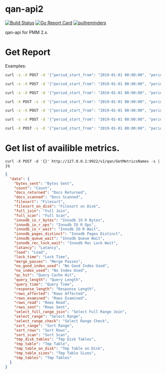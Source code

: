 # qan-api2

[![Build Status](https://travis-ci.org/Percona-Lab/qan-api.svg?branch=master)](https://travis-ci.org/Percona-Lab/qan-api)
[![Go Report Card](https://goreportcard.com/badge/github.com/Percona-Lab/qan-api)](https://goreportcard.com/report/github.com/Percona-Lab/qan-api)
[![pullreminders](https://pullreminders.com/badge.svg)](https://pullreminders.com?ref=badge)

qan-api for PMM 2.x.


# Get Report


Examples:
```bash
curl -s -X POST -d '{"period_start_from": "2019-01-01 00:00:00", "period_start_to": "2019-01-01 01:00:00"}' http://127.0.0.1:9922/v1/qan/GetReport | jq

curl -s -X POST -d '{"period_start_from": "2019-01-01 00:00:00", "period_start_to": "2019-01-01 01:00:00"}' http://127.0.0.1:9922/v1/qan/GetReport | jq

curl -s -X POST -d '{"period_start_from": "2019-01-01 00:00:00", "period_start_to": "2019-01-01 01:00:00", "group_by": "d_client_host"}' http://127.0.0.1:9922/v1/qan/GetReport | jq

curl -X POST -s -d '{"period_start_from": "2019-01-01 00:00:00", "period_start_to": "2019-01-01 23:00:00",  "labels": [{"key": "d_client_host", "value": ["10.11.12.4", "10.11.12.59"]}]}' http://127.0.0.1:9922/v1/qan/GetReport | jq

curl -s -X POST -d '{"period_start_from": "2019-01-01 00:00:00", "period_start_to": "2019-01-01 01:00:00", "group_by": "d_client_host", "offset": 10}' http://127.0.0.1:9922/v1/qan/GetReport | jq

curl -s -X POST -d '{"period_start_from": "2019-01-01 00:00:00", "period_start_to": "2019-01-01 01:00:00", "order_by": "num_queries"}' http://127.0.0.1:9922/v1/qan/GetReport | jq

curl -X POST -s -d '{"period_start_from": "2019-01-01 00:00:00", "period_start_to": "2019-01-01 01:00:00", "filter_by": "7DD5F6760F2D2EBB"}' http://127.0.0.1:9922/v1/qan/GetMetrics | jq

 ```

# Get list of availible metrics.

`curl -X POST -d '{}' http://127.0.0.1:9922/v1/qan/GetMetricsNames -s | jq`

```json
{
  "data": {
    "bytes_sent": "Bytes Sent",
    "count": "Count",
    "docs_returned": "Docs Returned",
    "docs_scanned": "Docs Scanned",
    "filesort": "Filesort",
    "filesort_on_disk": "Filesort on Disk",
    "full_join": "Full Join",
    "full_scan": "Full Scan",
    "innodb_io_r_bytes": "Innodb IO R Bytes",
    "innodb_io_r_ops": "Innodb IO R Ops",
    "innodb_io_r_wait": "Innodb IO R Wait",
    "innodb_pages_distinct": "Innodb Pages Distinct",
    "innodb_queue_wait": "Innodb Queue Wait",
    "innodb_rec_lock_wait": "Innodb Rec Lock Wait",
    "latancy": "Latancy",
    "load": "Load",
    "lock_time": "Lock Time",
    "merge_passes": "Merge Passes",
    "no_good_index_used": "No Good Index Used",
    "no_index_used": "No Index Used",
    "qc_hit": "Query Cache Hit",
    "query_length": "Query Length",
    "query_time": "Query Time",
    "response_length": "Response Length",
    "rows_affected": "Rows Affected",
    "rows_examined": "Rows Examined",
    "rows_read": "Rows Read",
    "rows_sent": "Rows Sent",
    "select_full_range_join": "Select Full Range Join",
    "select_range": "Select Range",
    "select_range_check": "Select Range Check",
    "sort_range": "Sort Range",
    "sort_rows": "Sort Rows",
    "sort_scan": "Sort Scan",
    "tmp_disk_tables": "Tmp Disk Tables",
    "tmp_table": "Tmp Table",
    "tmp_table_on_disk": "Tmp Table on Disk",
    "tmp_table_sizes": "Tmp Table Sizes",
    "tmp_tables": "Tmp Tables"
  }
}
```
